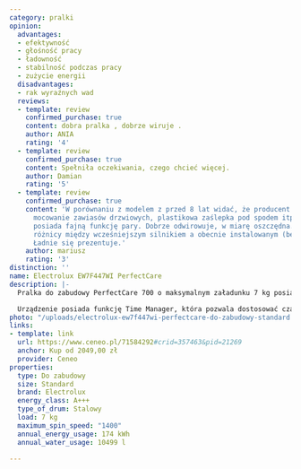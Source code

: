 ```yaml
---
category: pralki
opinion:
  advantages:
  - efektywność
  - głośność pracy
  - ładowność
  - stabilność podczas pracy
  - zużycie energii
  disadvantages:
  - rak wyraźnych wad
  reviews:
  - template: review
    confirmed_purchase: true
    content: dobra pralka , dobrze wiruje .
    author: ANIA
    rating: '4'
  - template: review
    confirmed_purchase: true
    content: Spełniła oczekiwania, czego chcieć więcej.
    author: Damian
    rating: '5'
  - template: review
    confirmed_purchase: true
    content: 'W porównaniu z modelem z przed 8 lat widać, że producent szuka oszczędności:
      mocowanie zawiasów drzwiowych, plastikowa zaślepka pod spodem itp. Ogólnie pralka
      posiada fajną funkcję pary. Dobrze odwirowuje, w miarę oszczędna. Nie słychać
      różnicy między wcześniejszym silnikiem a obecnie instalowanym (bez szczotkowym).
      Ładnie się prezentuje.'
    author: mariusz
    rating: '3'
distinction: ''
name: Electrolux EW7F447WI PerfectCare
description: |-
  Pralka do zabudowy PerfectCare 700 o maksymalnym załadunku 7 kg posiada najwyższą klasę energetyczną A+++. Dzięki temu zużywa aż 30% mniej energii niż standardowe pralki klasy A++. Została wyposażona w funkcje SensiCare i SteamCare - na zakończenie prania para kierowana jest do bębna pralki, niwelując zagniecenia powstałe podczas odwirowywania.

  Urządzenie posiada funkcję Time Manager, która pozwala dostosować czas prania do planu dnia użytkownika. Ponadto pralka została zaprojektowana w taki sposób, aby działała na tyle cicho, by nie wpływać na komfort osób przebywających w pobliżu. Maksymalny poziom hałasu podczas prania wynosi 54 dB, a podczas wirowania może wzrosnąć do 72dB. Zmniejszając ilość obrotów podczas odwirowywania, spada również głośność pracującego silnika. Dzięki temu sprawdzi się świetnie dla osób zapracowanych, które z uwagi na brak czasu w ciągu dnia zmuszone są robić pranie w późnych godzinach nocnych. Maksymalna prędkość wirowania dla tego modelu wynosi 1400 obr/min.
photo: "/uploads/electrolux-ew7f447wi-perfectcare-do-zabudowy-standard.png"
links:
- template: link
  url: https://www.ceneo.pl/71584292#crid=357463&pid=21269
  anchor: Kup od 2049,00 zł
  provider: Ceneo
properties:
  type: Do zabudowy
  size: Standard
  brand: Electrolux
  energy_class: A+++
  type_of_drum: Stalowy
  load: 7 kg
  maximum_spin_speed: "1400"
  annual_energy_usage: 174 kWh
  annual_water_usage: 10499 l

---
```

